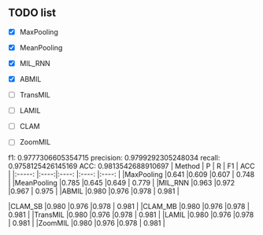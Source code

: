 ## TODO list

- [X] MaxPooling
- [X] MeanPooling
- [X] MIL_RNN
- [X] ABMIL
- [ ] TransMIL
- [ ] LAMIL
- [ ] CLAM
- [ ] ZoomMIL


f1: 0.9777306605354715  precision: 0.9799292305248034   recall: 0.9758125426145169      ACC: 0.9813542688910697
| Method        | P    | R     | F1    | ACC   |
|:-----:        |:----:|:----: |:----: |:----: |
|MaxPooling     |0.641 |0.609  |0.607  | 0.748 |
|MeanPooling    |0.785 |0.645  |0.649  | 0.779 |
|MIL_RNN        |0.963 |0.972  |0.967  | 0.975 |
|ABMIL          |0.980 |0.976  |0.978  | 0.981 |

|CLAM_SB        |0.980 |0.976  |0.978  | 0.981 |
|CLAM_MB        |0.980 |0.976  |0.978  | 0.981 |
|TransMIL       |0.980 |0.976  |0.978  | 0.981 | 
|LAMIL          |0.980 |0.976  |0.978  | 0.981 |
|ZoomMIL        |0.980 |0.976  |0.978  | 0.981 | 